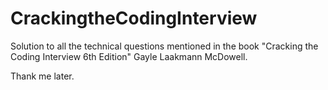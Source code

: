 # CrackingtheCodingInterview
Solution to all the technical questions mentioned in the book "Cracking the Coding Interview 6th Edition" Gayle Laakmann McDowell.

Thank me later.
